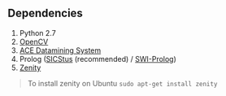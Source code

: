 ## Dependencies
1. Python 2.7
1. [OpenCV](http://opencv.org/releases.html)
2. [ACE Datamining System](https://dtai.cs.kuleuven.be/ACE/)
3. Prolog ([SICStus](https://sicstus.sics.se/) (recommended) / [SWI-Prolog](http://www.swi-prolog.org/Download.html))
4. [Zenity](https://github.com/GNOME/zenity)
> To install zenity on Ubuntu
> `sudo apt-get install zenity`

